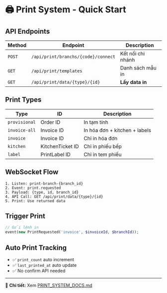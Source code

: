 # 🖨️ Print System - Quick Start

## API Endpoints

| Method | Endpoint                            | Description       |
| ------ | ----------------------------------- | ----------------- |
| `POST` | `/api/print/branchs/{code}/connect` | Kết nối chi nhánh |
| `GET`  | `/api/print/templates`              | Danh sách mẫu in  |
| `GET`  | `/api/print/data/{type}/{id}`       | **Lấy data in**   |

## Print Types

| Type          | ID               | Description                   |
| ------------- | ---------------- | ----------------------------- |
| `provisional` | Order ID         | In tạm tính                   |
| `invoice-all` | Invoice ID       | In hóa đơn + kitchen + labels |
| `invoice`     | Invoice ID       | Chỉ in hóa đơn                |
| `kitchen`     | KitchenTicket ID | Chỉ in phiếu bếp              |
| `label`       | PrintLabel ID    | Chỉ in tem phiếu              |

## WebSocket Flow

```
1. Listen: print-branch-{branch_id}
2. Event: print.requested
3. Payload: {type, id, branch_id}
4. API Call: GET /api/print/data/{type}/{id}
5. Print: Use returned data
```

## Trigger Print

```php
// Gửi lệnh in
event(new PrintRequested('invoice', $invoiceId, $branchId));
```

## Auto Print Tracking

- ✅ `print_count` auto increment
- ✅ `last_printed_at` auto update
- ✅ No confirm API needed

---

📖 **Chi tiết:** Xem [PRINT_SYSTEM_DOCS.md](./PRINT_SYSTEM_DOCS.md)
